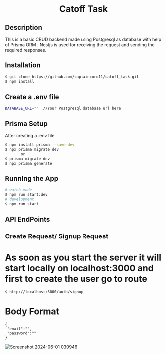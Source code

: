 <h1 align="center" >
Catoff Task
</h1>

## Description
This is a basic CRUD backend made using Postgresql as database with help of Prisma ORM . Nestjs is used for receiving the request and sending the required responses.

## Installation
```bash
$ git clone https://github.com/captaincoro11/catoff_task.git
$ npm install
```
## Create a .env file
```bash
DATABASE_URL=""  //Your Postgresql database url here
```

## Prisma Setup
After creating a .env file 
```bash
$ npm install prisma --save-dev
$ npx prisma migrate dev
       or
$ prisma migrate dev
$ npx prisma generate  

```
## Running the App
```bash
# watch mode
$ npm run start:dev
# development
$ npm run start
```

## API EndPoints

## Create Request/ Signup Request
# As soon as you start the server it will start locally on localhost:3000 and first to create the user go to route
```batch
$ http://localhost:3000/auth/signup
```
# Body Format
```batch
{
 "email":"",
 "password":""
}

```
![Screenshot 2024-06-01 030946](https://github.com/captaincoro11/catoff_task/assets/121259483/3a473d8a-eb0d-452a-a45c-2eb446addadd)



